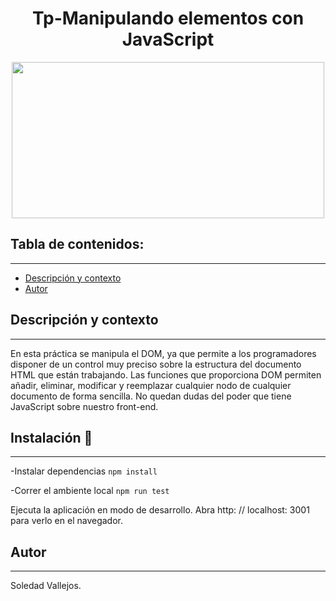 
<h1 align="center"> Tp-Manipulando elementos con JavaScript </h1>
<p align="center"><img src="https://user-images.githubusercontent.com/84512521/144501032-985ee40c-1e84-487b-903f-1d793afa3c9c.jpg" width=500px height=250px></img></p>

## Tabla de contenidos:
---

- [Descripción y contexto](#descripción-y-contexto)
- [Autor](#autor)


## Descripción y contexto
---
En esta práctica se manipula el DOM, ya que permite a
los programadores disponer de un control muy preciso sobre la estructura del documento
HTML que están trabajando. Las funciones que proporciona DOM permiten añadir,
eliminar, modificar y reemplazar cualquier nodo de cualquier documento de forma sencilla.
No quedan dudas del poder que tiene JavaScript sobre nuestro front-end.

## Instalación 🔧
---


-Instalar dependencias ```npm install```

-Correr el ambiente local  ```npm run test```


Ejecuta la aplicación en modo de desarrollo.
Abra http: // localhost: 3001 para verlo en el navegador.


## Autor
---
Soledad Vallejos.

